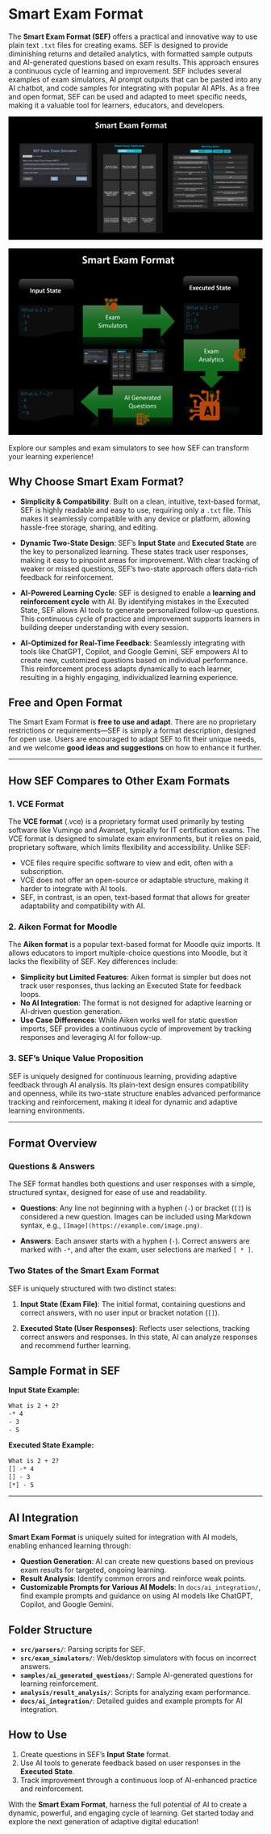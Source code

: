 
# Smart Exam Format

The **Smart Exam Format (SEF)** offers a practical and innovative way to use plain text `.txt` files for creating exams. SEF is designed to provide diminishing returns and detailed analytics, with formatted sample outputs and AI-generated questions based on exam results. This approach ensures a continuous cycle of learning and improvement. SEF includes several examples of exam simulators, AI prompt outputs that can be pasted into any AI chatbot, and code samples for integrating with popular AI APIs. As a free and open format, SEF can be used and adapted to meet specific needs, making it a valuable tool for learners, educators, and developers.

![Smart Exam Format Exams Overview](docs/images/smart_exam_format_exams_overview.png)

![Smart Exam Format Overview](docs/images/smart_exam_format_overview.png)

Explore our samples and exam simulators to see how SEF can transform your learning experience!

## Why Choose Smart Exam Format?

- **Simplicity & Compatibility**: Built on a clean, intuitive, text-based format, SEF is highly readable and easy to use, requiring only a `.txt` file. This makes it seamlessly compatible with any device or platform, allowing hassle-free storage, sharing, and editing.
  
- **Dynamic Two-State Design**: SEF’s **Input State** and **Executed State** are the key to personalized learning. These states track user responses, making it easy to pinpoint areas for improvement. With clear tracking of weaker or missed questions, SEF’s two-state approach offers data-rich feedback for reinforcement.

- **AI-Powered Learning Cycle**: SEF is designed to enable a **learning and reinforcement cycle** with AI. By identifying mistakes in the Executed State, SEF allows AI tools to generate personalized follow-up questions. This continuous cycle of practice and improvement supports learners in building deeper understanding with every session.

- **AI-Optimized for Real-Time Feedback**: Seamlessly integrating with tools like ChatGPT, Copilot, and Google Gemini, SEF empowers AI to create new, customized questions based on individual performance. This reinforcement process adapts dynamically to each learner, resulting in a highly engaging, individualized learning experience.

## Free and Open Format

The Smart Exam Format is **free to use and adapt**. There are no proprietary restrictions or requirements—SEF is simply a format description, designed for open use. Users are encouraged to adapt SEF to fit their unique needs, and we welcome **good ideas and suggestions** on how to enhance it further.

---

## How SEF Compares to Other Exam Formats

### 1. VCE Format
The **VCE format** (.vce) is a proprietary format used primarily by testing software like Vumingo and Avanset, typically for IT certification exams. The VCE format is designed to simulate exam environments, but it relies on paid, proprietary software, which limits flexibility and accessibility. Unlike SEF:
- VCE files require specific software to view and edit, often with a subscription.
- VCE does not offer an open-source or adaptable structure, making it harder to integrate with AI tools.
- SEF, in contrast, is an open, text-based format that allows for greater adaptability and compatibility with AI.

### 2. Aiken Format for Moodle
The **Aiken format** is a popular text-based format for Moodle quiz imports. It allows educators to import multiple-choice questions into Moodle, but it lacks the flexibility of SEF. Key differences include:
- **Simplicity but Limited Features**: Aiken format is simpler but does not track user responses, thus lacking an Executed State for feedback loops.
- **No AI Integration**: The format is not designed for adaptive learning or AI-driven question generation.
- **Use Case Differences**: While Aiken works well for static question imports, SEF provides a continuous cycle of improvement by tracking responses and leveraging AI for follow-up.

### 3. SEF’s Unique Value Proposition
SEF is uniquely designed for continuous learning, providing adaptive feedback through AI analysis. Its plain-text design ensures compatibility and openness, while its two-state structure enables advanced performance tracking and reinforcement, making it ideal for dynamic and adaptive learning environments.

---

## Format Overview

### Questions & Answers

The SEF format handles both questions and user responses with a simple, structured syntax, designed for ease of use and readability.

- **Questions**: Any line not beginning with a hyphen (`-`) or bracket (`[]`) is considered a new question. Images can be included using Markdown syntax, e.g., `[Image](https://example.com/image.png)`.
  
- **Answers**: Each answer starts with a hyphen (`-`). Correct answers are marked with `-*`, and after the exam, user selections are marked `[ * ]`.

### Two States of the Smart Exam Format

SEF is uniquely structured with two distinct states:

1. **Input State (Exam File)**: The initial format, containing questions and correct answers, with no user input or bracket notation (`[]`).
   
2. **Executed State (User Responses)**: Reflects user selections, tracking correct answers and responses. In this state, AI can analyze responses and recommend further learning.

## Sample Format in SEF

**Input State Example:**
```
What is 2 + 2?
-* 4
- 3
- 5
```

**Executed State Example:**
```
What is 2 + 2?
[] -* 4
[] - 3
[*] - 5
```

---

## AI Integration

**Smart Exam Format** is uniquely suited for integration with AI models, enabling enhanced learning through:

- **Question Generation**: AI can create new questions based on previous exam results for targeted, ongoing learning.
- **Result Analysis**: Identify common errors and reinforce weak points.
- **Customizable Prompts for Various AI Models**: In `docs/ai_integration/`, find example prompts and guidance on using AI models like ChatGPT, Copilot, and Google Gemini.

## Folder Structure

- **`src/parsers/`**: Parsing scripts for SEF.
- **`src/exam_simulators/`**: Web/desktop simulators with focus on incorrect answers.
- **`samples/ai_generated_questions/`**: Sample AI-generated questions for learning reinforcement.
- **`analysis/result_analysis/`**: Scripts for analyzing exam performance.
- **`docs/ai_integration/`**: Detailed guides and example prompts for AI integration.

## How to Use

1. Create questions in SEF’s **Input State** format.
2. Use AI tools to generate feedback based on user responses in the **Executed State**.
3. Track improvement through a continuous loop of AI-enhanced practice and reinforcement.

With the **Smart Exam Format**, harness the full potential of AI to create a dynamic, powerful, and engaging cycle of learning. Get started today and explore the next generation of adaptive digital education!

